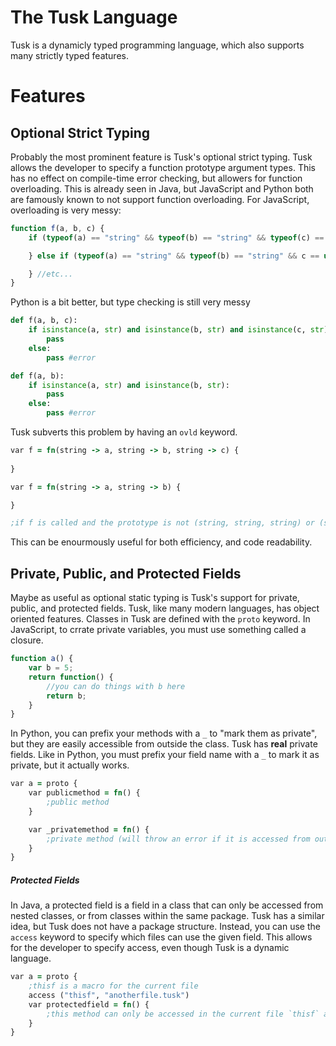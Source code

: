 # The Tusk Language

Tusk is a dynamicly typed programming language, which also supports many strictly typed features.

# Features

## Optional Strict Typing

Probably the most prominent feature is Tusk's optional strict typing. Tusk allows the developer to specify a function prototype argument types. This has no effect on compile-time error checking, but allowers for function overloading. This is already seen in Java, but JavaScript and Python both are famously known to not support function overloading. For JavaScript, overloading is very messy:

```javascript
function f(a, b, c) {
    if (typeof(a) == "string" && typeof(b) == "string" && typeof(c) == "string") {

    } else if (typeof(a) == "string" && typeof(b) == "string" && c == undefined) {

    } //etc...
}
```

Python is a bit better, but type checking is still very messy

```python
def f(a, b, c):
    if isinstance(a, str) and isinstance(b, str) and isinstance(c, str):
        pass
    else:
        pass #error

def f(a, b):
    if isinstance(a, str) and isinstance(b, str):
        pass
    else:
        pass #error

```

Tusk subverts this problem by having an `ovld` keyword.

```clojure
var f = fn(string -> a, string -> b, string -> c) {
    
}

var f = fn(string -> a, string -> b) {

}

;if f is called and the prototype is not (string, string, string) or (string, string) the program panics
```

This can be enourmously useful for both efficiency, and code readability.

## Private, Public, and Protected Fields

Maybe as useful as optional static typing is Tusk's support for private, public, and protected fields. Tusk, like many modern languages, has object oriented features. Classes in Tusk are defined with the `proto` keyword. In JavaScript, to crrate private variables, you must use something called a closure.

```javascript
function a() {
    var b = 5;
    return function() {
        //you can do things with b here
        return b;
    }
}
```

In Python, you can prefix your methods with a `_` to "mark them as private", but they are easily accessible from outside the class. Tusk has **real** private fields. Like in Python, you must prefix your field name with a `_` to mark it as private, but it actually works. 

```clojure
var a = proto {
    var publicmethod = fn() {
        ;public method
    }

    var _privatemethod = fn() {
        ;private method (will throw an error if it is accessed from outside this prototype)
    }
}
```

##### Protected Fields

In Java, a protected field is a field in a class that can only be accessed from nested classes, or from classes within the same package. Tusk has a similar idea, but Tusk does not have a package structure. Instead, you can use the `access` keyword to specify which files can use the given field. This allows for the developer to specify access, even though Tusk is a dynamic language.

```clojure
var a = proto {
    ;thisf is a macro for the current file
    access ("thisf", "anotherfile.tusk")
    var protectedfield = fn() {
        ;this method can only be accessed in the current file `thisf` and anotherfile.tusk
    }
}
```
